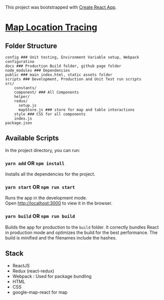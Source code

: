This project was bootstrapped with [Create React App](https://github.com/facebook/create-react-app).

# [Map Location Tracing](https://maulik-soni.github.io/map-location-tracing/)

## Folder Structure
```
config ### Unit testing, Environment Variable setup, Webpack configuratino
docs ### Production Build folder, github page folder
node_modules ### Dependencies
public ### main index.html, static assets folder
scripts ### Development, Production and Unit Test run scripts
src/
    constants/
    component/ ### All Components
    helper/
    redux/
      setup.js
      mapStore.js ### store for map and table interactions
    style ### CSS for all components
    index.js
package.json
```

## Available Scripts
In the project directory, you can run:
### `yarn add` OR `npm install` 
Installs all the dependencies for the project.

### `yarn start` OR `npm run start`
Runs the app in the development mode.<br />
Open [http://localhost:3000](http://localhost:3000) to view it in the browser.

### `yarn build` OR `npm run build`
Builds the app for production to the `build` folder. It correctly bundles React in production mode and optimizes the build for the best performance. The build is minified and the filenames include the hashes.

## Stack
- ReactJS
- Redux (react-redux)
- Webpack : Used for package bundling
- HTML
- CSS
- google-map-react for map
